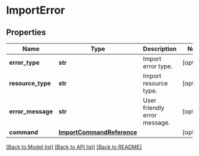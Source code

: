 # ImportError

## Properties
Name | Type | Description | Notes
------------ | ------------- | ------------- | -------------
**error_type** | **str** | Import error type. | [optional] 
**resource_type** | **str** | Import resource type. | [optional] 
**error_message** | **str** | User friendly error message. | [optional] 
**command** | [**ImportCommandReference**](ImportCommandReference.md) |  | [optional] 

[[Back to Model list]](../README.md#documentation-for-models) [[Back to API list]](../README.md#documentation-for-api-endpoints) [[Back to README]](../README.md)

